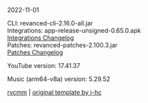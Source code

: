 2022-11-01
  
CLI: revanced-cli-2.16.0-all.jar  
Integrations: app-release-unsigned-0.65.0.apk  
[Integrations Changelog](https://github.com/revanced/revanced-integrations/releases/tag/v0.65.0)  
Patches: revanced-patches-2.100.3.jar  
[Patches Changelog](https://github.com/revanced/revanced-patches/releases/tag/v2.100.3)  

YouTube version: 17.41.37  

Music (arm64-v8a) version: 5.29.52  

[rvcmm](https://github.com/thrwKappu/rvcmm) | [original template by j-hc](https://github.com/j-hc/revanced-magisk-module)
